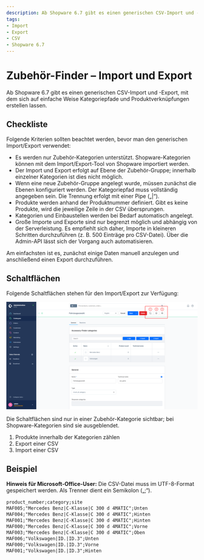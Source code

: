```yaml
---
description: Ab Shopware 6.7 gibt es einen generischen CSV-Import und -Export, mit dem sich auf einfache Weise Kategoriepfade und Produktverknüpfungen erstellen lassen.
tags:
- Import
- Export
- CSV
- Shopware 6.7
---
```


# Zubehör-Finder – Import und Export

Ab Shopware 6.7 gibt es einen generischen CSV-Import und -Export, mit dem sich auf einfache Weise Kategoriepfade und Produktverknüpfungen erstellen lassen.

## Checkliste

Folgende Kriterien sollten beachtet werden, bevor man den generischen Import/Export verwendet:

- Es werden nur Zubehör-Kategorien unterstützt. Shopware-Kategorien können mit dem Import/Export-Tool von Shopware importiert werden.
- Der Import und Export erfolgt auf Ebene der Zubehör-Gruppe; innerhalb einzelner Kategorien ist dies nicht möglich.
- Wenn eine neue Zubehör-Gruppe angelegt wurde, müssen zunächst die Ebenen konfiguriert werden. Der Kategoriepfad muss vollständig angegeben sein. Die Trennung erfolgt mit einer Pipe („|“).
- Produkte werden anhand der Produktnummer definiert. Gibt es keine Produkte, wird die jeweilige Zeile in der CSV übersprungen.
- Kategorien und Einbaustellen werden bei Bedarf automatisch angelegt.
- Große Importe und Exporte sind nur begrenzt möglich und abhängig von der Serverleistung. Es empfiehlt sich daher, Importe in kleineren Schritten durchzuführen (z. B. 500 Einträge pro CSV-Datei). Über die Admin-API lässt sich der Vorgang auch automatisieren.

Am einfachsten ist es, zunächst einige Daten manuell anzulegen und anschließend einen Export durchzuführen.

## Schaltflächen

Folgende Schaltflächen stehen für den Import/Export zur Verfügung:

![Schaltflächen für den Import und Export](images/generic-import-export.png)

Die Schaltflächen sind nur in einer Zubehör-Kategorie sichtbar; bei Shopware-Kategorien sind sie ausgeblendet.

1. Produkte innerhalb der Kategorien zählen
2. Export einer CSV
3. Import einer CSV

## Beispiel

**Hinweis für Microsoft-Office-User:** Die CSV-Datei muss im UTF-8-Format gespeichert werden. Als Trenner dient ein Semikolon („;“).

```CSV
product_number;category;site
MAF005;"Mercedes Benz|C-Klasse|C 300 d 4MATIC";Unten
MAF004;"Mercedes Benz|C-Klasse|C 300 d 4MATIC";Hinten
MAF001;"Mercedes Benz|C-Klasse|C 300 d 4MATIC";Hinten
MAF000;"Mercedes Benz|C-Klasse|C 300 d 4MATIC";Vorne
MAF003;"Mercedes Benz|C-Klasse|C 300 d 4MATIC";Oben
MAF006;"Volkswagen|ID.|ID.3";Unten
MAF000;"Volkswagen|ID.|ID.3";Vorne
MAF001;"Volkswagen|ID.|ID.3";Hinten
```
